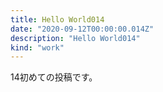 ```yaml
---
title: Hello World014
date: "2020-09-12T00:00:00.014Z"
description: "Hello World014"
kind: "work"
---
```


14初めての投稿です。